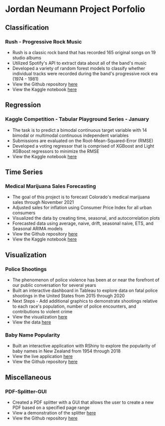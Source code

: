 # Jordan Neumann Project Porfolio 

## Classification

### Rush - Progressive Rock Music 
* Rush is a classic rock band that has recorded 165 original songs on 19 studio albums
* Utilized Spotify's API to extract data about all of the band's music
* Developed a variety of random forest models to classify whether individual tracks were recorded during the band's progressive rock era (1974 - 1981)
* View the Github repository [here](https://github.com/Jordan-Neumann/Rush-Progressive-Rock-Music)
* View the Kaggle notebook [here](https://www.kaggle.com/jordankeith/rush-progressive-rock-era)


## Regression

### Kaggle Competition - Tabular Playground Series - January
* The task is to predict a bimodal continuous target variable with 14 bimodal or multimodal continuous independent variables
* Submissions are evaluated on the Root-Mean-Squared-Error (RMSE)
* Developed a voting regressor that is comprised of XGBoost and Light XGBoost regressors to minimize the RMSE
* View the Kaggle notebook [here](https://www.kaggle.com/jordankeith/tabular-playground-series-january)

## Time Series

### Medical Marijuana Sales Forecasting
* The goal of this project is to forecast Colorado's medical marijuana sales through November 2021
* Adjusted sales for inflation using Consumer Price Index for all urban consumers
* Visualized the data by creating time, seasonal, and autocorrelation plots
* Forecasted data using average, naive, drift, seasonal naive, ETS, and Seasonal ARIMA models
* View the Github repository [here](https://github.com/Jordan-Neumann/Medical-Marijuana-Sales-Forecasting)
* View the Kaggle notebook [here](https://www.kaggle.com/jordankeith/marijuana-time-series-prediction)

## Visualization 

### Police Shootings
* The phenomenon of police violence has been at or near the forefront of our public conversation for several years
* Built an interactive dashboard in Tableau to explore data on fatal police shootings in the United States from 2015 through 2020
* Next Steps - Add additional graphics to demonstrate shootings relative to each race's population, number of police encounters, and contributions to violent crime 
* View the visualization [here](https://public.tableau.com/profile/jordan3434#!/vizhome/FatalPoliceShootings2015-2020_16098865748980/Dashboard)
* View the data [here](https://github.com/washingtonpost/data-police-shootings)

### Baby Name Popularity
* Built an interactive application with RShiny to explore the popularity of baby names in New Zealand from 1954 through 2018
* View the live application [here](https://jordan-neumann-1.shinyapps.io/rshiny/?_ga=2.223995675.1463876037.1609631665-1561344089.1609631665)
* View the Github repository [here](https://github.com/Jordan-Neumann/RShiny-Baby-Names)

## Miscellaneous

### PDF-Splitter-GUI
* Created a PDF splitter with a GUI that allows the user to create a new PDF based on a specified page range
* View a demonstration of the splitter [here](https://www.youtube.com/watch?v=ZMBjYjOK1lM)
* View the Github repository [here](https://github.com/Jordan-Neumann/PDF-Splitter)
